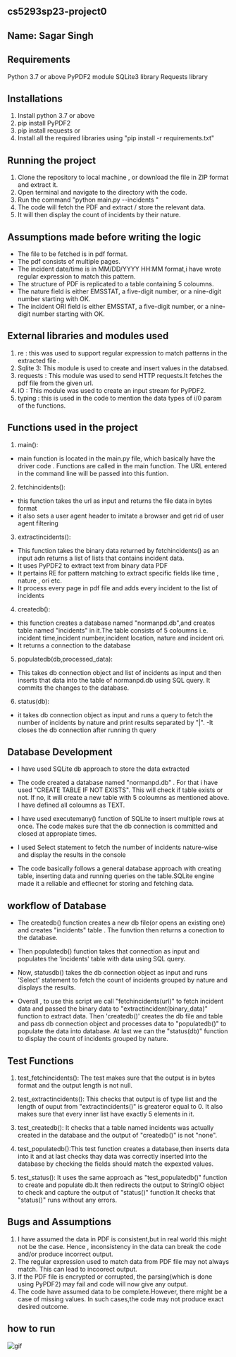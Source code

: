 ## cs5293sp23-project0

## Name: Sagar Singh

## Requirements
Python 3.7 or above
PyPDF2 module
SQLite3 library
Requests library

## Installations
1. Install python 3.7 or above
2. pip install PyPDF2
3. pip install requests
or 
4. Install all the required libraries using "pip install -r requirements.txt"

## Running the project
1. Clone the repository to local machine , or download the file in ZIP format and extract it.
2. Open terminal and navigate to the directory with the code.
3. Run the command "python main.py --incidents <url>" 
4. The code will fetch the PDF and extract / store the relevant data.
4. It will then display the count of incidents by their nature.


## Assumptions made before writing the logic
- The file  to be fetched is in pdf format.
- The pdf consists of multiple pages.
- The incident date/time is in MM/DD/YYYY HH:MM format,i have wrote regular expression to match this pattern.
- The structure of PDF is replicated to a table containing 5 coloumns.
- The nature field is either EMSSTAT, a five-digit number, or a nine-digit number starting with OK.
- The incident ORI field is either EMSSTAT, a five-digit number, or a nine-digit number starting with OK.



## External libraries and modules used
1. re : this was used to support regular expression to match patterns in the extracted file .
2. Sqlite 3: This module is used to create and insert values in the databsed.
3. requests : This module was used to send HTTP requests.It fetches the pdf file from the given url.
4. IO : This module was used to create an input stream for PyPDF2.
5. typing : this is used in the code to mention the data types of i/0 param of the functions.



## Functions used in the project

1. main():
- main function is located in the main.py file, which basically have the driver code . Functions are called in the main function. The URL entered in the command line will be passed into this funtion.

2. fetchincidents():
- this function takes the url as input and returns the file data in bytes format
- it also sets a user agent header to imitate a browser and get rid of user agent filtering


3. extractincidents():
- This function takes the binary data returned by fetchincidents() as an input adn returns a list of lists that contains incident data. 
- It uses PyPDF2 to extract text from binary data PDF
- It  pertains RE for pattern matching to extract specific fields like time , nature , ori etc. 
- It process every page in pdf file and adds every incident to the list of incidents

4. createdb():
- this function creates a database named "normanpd.db",and creates table named "incidents" in it.The table consists of 5 coloumns i.e. incident time,incident number,incident location, nature and incident ori. 
- It returns a connection to the database

5. populatedb(db,processed_data):
- This takes db connection object and list of incidents as input and then inserts that data into the table of normanpd.db using SQL query. It commits the changes to the database.

6. status(db):
- it takes db connection object as input and runs a query to fetch the number of incidents by nature and print results separated by "|". 
-It closes the db connection after running th query




## Database  Development
- I have used SQLite db approach to store the data extracted
- The code created a database named "normanpd.db" . For that i have used "CREATE TABLE IF NOT EXISTS". This will check if table exists or not. If no, it will create a new table with 5 coloumns as mentioned above. I have defined all coloumns as TEXT.
- I have used executemany() function of SQLite to insert multiple rows at once. The code makes sure that the db connection is committed and closed at appropiate times.
- I used Select statement to fetch the number of incidents nature-wise and display the results in the console

- The code basically follows a general database approach with creating table, inserting data and running queries on the table.SQLite engine made it a reliable and effiecnet for storing and fetching data.

## workflow of Database 
- The createdb() function creates a new db file(or opens an existing one) and creates "incidents" table . The funvtion then returns a conection to the database.

- Then populatedb() function takes that connection as input and populates the 'incidents' table with data using SQL query.

- Now, statusdb() takes the db connection object as input and runs 'Select' statement to fetch the count of incidents grouped by nature and displays the results.
- Overall , to use this script we call "fetchincidents(url)" to fetch incident data and passed the binary data to "extractincident(binary_data)" function to extract data. Then 'createdb()' creates the db file and table and pass db connection object and processes data to "populatedb()" to populate the data into database. At last we can the "status(db)" function to display the count of incidents grouped by nature.




## Test Functions

1. test_fetchincidents():  The test makes sure that the output is in bytes format and the output length is not null.

2. test_extractincidents():  This checks that output is of type list and the length of ouput from "extractincidents()" is greateror equal to 0. It also makes sure that every  inner list have exactly 5 elements in it.

3. test_createdb(): It checks that a table named incidents was actually created  in the database and the output of "createdb()" is not "none".

4. test_populatedb():This test function creates a database,then inserts data into it and at last checks thay data was correctly inserted into the database by checking the fields should match the expexted values.

5. test_status(): It uses the same approach as "test_populatedb()" function to create and populate db.It then redirects the output to StringIO object to check and capture the output of "status()" function.It checks that "status()" runs without any errors.


## Bugs and Assumptions
1. I have assumed the data in PDF is consistent,but in real world this might not be the case. Hence , inconsistency in the data can break the code and/or produce incorrect output.
2. The regular expression used to match data from PDF file may not always match. This can lead to incoorect output.
3. If the PDF file is encrypted or corrupted, the parsing(which is done using PyPDF2)  may fail and code will now give any output.
4. The code have assumed data to be complete.However, there might be a case of missing values. In such cases,the code may not produce exact desired outcome.

## how to run
![gif](https://www.canva.com/design/DAFcptxbzVk/SOkNpKzJ7oyH_TsPUdVuWg/watch?utm_content=DAFcptxbzVk&utm_campaign=designshare&utm_medium=link&utm_source=publishsharelink)



